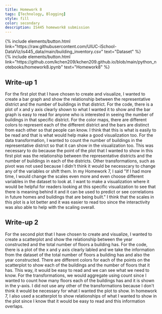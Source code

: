 ```yaml
---
title: Homework 8
tags: [Technology, Blogging]
style: fill
color: secondary
description: IS445 homework8 submission
---
```


<div class="middle">
{% include elements/button.html link="https://raw.githubusercontent.com/UIUC-iSchool-DataViz/is445_data/main/building_inventory.csv" text="Dataset" %}
</div>

<div class="middle">
{% include elements/button.html link="https://github.com/kchen209/kchen209.github.io/blob/main/python_notebooks/homework8.ipynb" text="Homework8" %}
</div>


## Write-up 1  
For the first plot that I have chosen to create and visualize, I wanted to create a bar graph and show the relationship between the representative district and the number of buildings in that district. For the code, there is a plot of x and y axis clearly shown to what I wanted it to show and the bar graph is easy to read for anyone who is interested in seeing the number of buildings in that specific district. For the color maps, there are different colors to represent each of the different district and the bars are distinct from each other so that people can know. I think that this is what is easily to be read and that is what would help make a good visualization too. For the data transformation, I wanted to count the number of buildings in the representative district so that it can show in the visualization too. This was necessary to do because the point of the plot that I wanted to show in this first plot was the relationship between the representative districts and the number of buildings in each of the districts. Other transformations, such as pivot was not used because I didn't think it would be necesscary to change any of the variables or shift them. In my Homework 7, I said "If I had more time, I would change the scales even more and even choose different variables in the dataset to look at. I want to make a visualization where it would be helpful for readers looking at this specific visualization to see that there is meaning behind it and it can be used to predict or see correlations in future homes and buildings that are being built." I think that the scales in this plot is a lot better and it was easier to read too since the interactivity was also able to help with the scaling overall.


<vegachart schema-url="{{ site.baseurl }}/assets/json/viz1.json" style="width: 100%"></vegachart>

## Write-up 2  
For the second plot that I have chosen to create and visualize, I wanted to create a scatterplot and show the relationship between the year constructed and the total number of floors a building has. For the code, there is a plot of the x and y axis clearly labled and we take the information from the dataset of the total number of floors a building has and also the year constructed. There are different colors for each of the points on the scatterplot to show each of the buildings and the number of floors that it has. This way, it would be easy to read and we can see what we need to know. For the transformations, we would aggregate using count since I wanted to count how many floors each of the buildings has and it is shown in the y-axis. I did not use any other of the transformations because I don't think it would be necessary for what I wanted the plot to show. In homework 7, I also used a scatterplot to show relationships of what I wanted to show in the plot since I know that it would be easy to read and this information overlaps.


<vegachart schema-url="{{ site.baseurl }}/assets/json/viz2.json" style="width: 100%"></vegachart>

